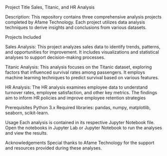 Project Title
Sales, Titanic, and HR Analysis

Description:
This repository contains three comprehensive analysis projects completed by Afame Technology. Each project utilizes data analysis techniques to derive insights and conclusions from various datasets.

Projects Included

Sales Analysis:
This project analyzes sales data to identify trends, patterns, and opportunities for improvement. It includes visualizations and statistical analyses to support decision-making processes.

Titanic Analysis:
This analysis focuses on the Titanic dataset, exploring factors that influenced survival rates among passengers. It employs machine learning techniques to predict survival based on various features.

HR Analysis:
The HR analysis examines employee data to understand turnover rates, employee satisfaction, and other key metrics. The findings aim to inform HR policies and improve employee retention strategies

Prerequisites
Python 3.x
Required libraries: pandas, numpy, matplotlib, seaborn, scikit-learn.

Usage
Each analysis is contained in its respective Jupyter Notebook file. Open the notebooks in Jupyter Lab or Jupyter Notebook to run the analyses and view the results.

Acknowledgements
Special thanks to Afame Technology for the support and resources provided during these analyses.
